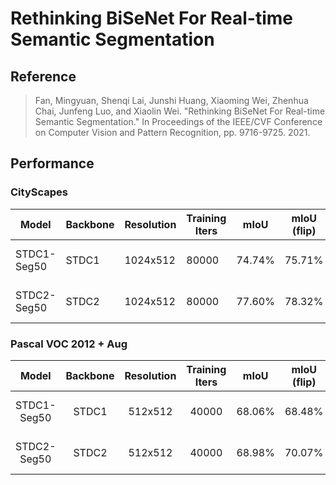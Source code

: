 # Rethinking BiSeNet For Real-time Semantic Segmentation

## Reference

> Fan, Mingyuan, Shenqi Lai, Junshi Huang, Xiaoming Wei, Zhenhua Chai, Junfeng Luo, and Xiaolin Wei. "Rethinking BiSeNet For Real-time Semantic Segmentation." In Proceedings of the IEEE/CVF Conference on Computer Vision and Pattern Recognition, pp. 9716-9725. 2021.


## Performance

### CityScapes

| Model | Backbone | Resolution | Training Iters | mIoU | mIoU (flip) | mIoU (ms+flip) | Links |
|---|---|---|---|---|---|---|---|
|STDC1-Seg50|STDC1|1024x512|80000|74.74%|75.71%|76.64%|[model](https://bj.bcebos.com/paddleseg/dygraph/cityscapes/stdc1_seg_cityscapes_1024x512_80k/model.pdparams) \| [log](https://bj.bcebos.com/paddleseg/dygraph/cityscapes/stdc1_seg_cityscapes_1024x512_80k/train.log) \| [vdl](https://paddlepaddle.org.cn/paddle/visualdl/service/app?id=f450fdef2b3b02574e3eb293242d1fbd) |
|STDC2-Seg50|STDC2|1024x512|80000|77.60%|78.32%|78.83%|[model](https://bj.bcebos.com/paddleseg/dygraph/cityscapes/stdc2_seg_cityscapes_1024x512_80k/model.pdparams) \| [log](https://bj.bcebos.com/paddleseg/dygraph/cityscapes/stdc2_seg_cityscapes_1024x512_80k/train.log) \| [vdl](https://paddlepaddle.org.cn/paddle/visualdl/service/app?id=1f9c39f10e94327803faae96a516a7a6) |

### Pascal VOC 2012 + Aug

| Model | Backbone | Resolution | Training Iters | mIoU | mIoU (flip) | mIoU (ms+flip) | Links |
|:-:|:-:|:-:|:-:|:-:|:-:|:-:|:-:|
|STDC1-Seg50|STDC1|512x512|40000|68.06%|68.48%|69.04%|[model](https://bj.bcebos.com/paddleseg/dygraph/pascal_voc12/stdc1_seg_voc12aug_512x512_40k/model.pdparams) \| [log](https://bj.bcebos.com/paddleseg/dygraph/pascal_voc12/stdc1_seg_voc12aug_512x512_40k/train.log) \| [vdl](https://paddlepaddle.org.cn/paddle/visualdl/service/app?id=86061db4140c995922b033f96945d3da) |
|STDC2-Seg50|STDC2|512x512|40000|68.98%|70.07%|69.99%|[model](https://bj.bcebos.com/paddleseg/dygraph/pascal_voc12/stdc2_seg_voc12aug_512x512_40k/model.pdparams) \| [log](https://bj.bcebos.com/paddleseg/dygraph/pascal_voc12/stdc2_seg_voc12aug_512x512_40k/train.log) \| [vdl](https://paddlepaddle.org.cn/paddle/visualdl/service/app?id=46d5d3cead36ee9d16df1d06b121b3bc) |
